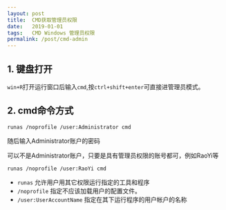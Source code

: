 ```yaml
---
layout: post
title:  CMD获取管理员权限
date:   2019-01-01
tags:   CMD Windows 管理员权限
permalink: /post/cmd-admin
---
```


## 1. 键盘打开

`win+R`打开运行窗口后输入`cmd`,按`ctrl+shift+enter`可直接进管理员模式。

## 2. cmd命令方式

```
runas /noprofile /user:Administrator cmd
```

随后输入Administrator账户的密码

可以不是Administrator账户，只要是具有管理员权限的账号都可，例如RaoYi等

```
runas /noprofile /user:RaoYi cmd
```

- `runas` 允许用户用其它权限运行指定的工具和程序
- `/noprofile` 指定不应该加载用户的配置文件。
- `/user:UserAccountName` 指定在其下运行程序的用户帐户的名称
